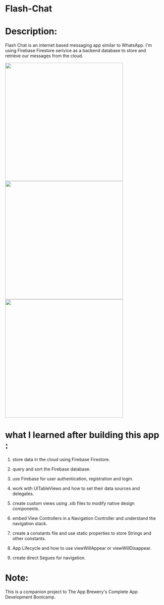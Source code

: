 # Flash-Chat
# Description:
Flash Chat is an internet based messaging app similar to WhatsApp. I'm using Firebase Firestore serivice as a backend database to store and retrieve our messages from the cloud. 

<img src="https://user-images.githubusercontent.com/51194818/91654622-a44bea80-eaaa-11ea-8093-81909140360a.png" width="380"> <img src="https://user-images.githubusercontent.com/51194818/91654627-af067f80-eaaa-11ea-83ab-cd8e0087129c.png" width="380"> <img src="https://user-images.githubusercontent.com/51194818/91654630-b2017000-eaaa-11ea-8ed2-5c7df0d2e2db.png" width="380">

# what I learned after building this app :
1. store data in the cloud using Firebase Firestore.

2. query and sort the Firebase database.

3. use Firebase for user authentication, registration and login.

4. work with UITableViews and how to set their data sources and delegates.

3. create custom views using .xib files to modify native design components.

4. embed View Controllers in a Navigation Controller and understand the navigation stack.

5. create a constants file and use static properties to store Strings and other constants.

6. App Lifecycle and how to use viewWillAppear or viewWillDisappear.

7. create direct Segues for navigation.
# Note:
This is a companion project to The App Brewery's Complete App Development Bootcamp.
